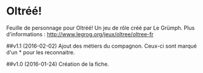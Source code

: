 # Oltréé!

Feuille de personnage pour Oltréé! Un jeu de rôle créé par Le Grümph. 
Plus d'informations : http://www.legrog.org/jeux/oltree/oltree-fr

##v1.1 (2016-02-02)
Ajout des métiers du compagnon. Ceux-ci sont marqué d'un * pour les reconnaitre.


##v1.0 (2016-01-24)
Création de la fiche.
